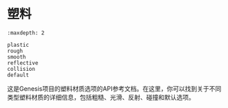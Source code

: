 # 塑料

```{toctree}
:maxdepth: 2

plastic
rough
smooth
reflective
collision
default
```

这是Genesis项目的塑料材质选项的API参考文档。在这里，你可以找到关于不同类型塑料材质的详细信息，包括粗糙、光滑、反射、碰撞和默认选项。
